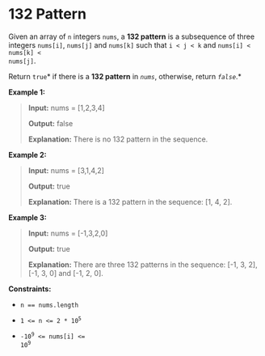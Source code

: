 # 132 Pattern

Given an array of <code>n</code> integers <code>nums</code>, a **132 pattern** is a subsequence of three integers <code>nums[i]</code>, <code>nums[j]</code> and <code>nums[k]</code> such that <code>i &lt; j &lt; k</code> and <code>nums[i] &lt; nums[k] &lt; nums[j]</code>.

Return <code>true</code>* if there is a **132 pattern** in *<code>nums</code>*, otherwise, return *<code>false</code>*.*


**Example 1:**
>
> **Input:** nums = [1,2,3,4]
>
> **Output:** false
>
> **Explanation:** There is no 132 pattern in the sequence.

**Example 2:**
>
> **Input:** nums = [3,1,4,2]
>
> **Output:** true
>
> **Explanation:** There is a 132 pattern in the sequence: [1, 4, 2].

**Example 3:**
>
> **Input:** nums = [-1,3,2,0]
>
> **Output:** true
>
> **Explanation:** There are three 132 patterns in the sequence: [-1, 3, 2], [-1, 3, 0] and [-1, 2, 0].


**Constraints:**

- <code>n == nums.length</code>

- <code>1 &lt;= n &lt;= 2 * 10<sup>5</sup></code>

- <code>-10<sup>9</sup> &lt;= nums[i] &lt;= 10<sup>9</sup></code>
